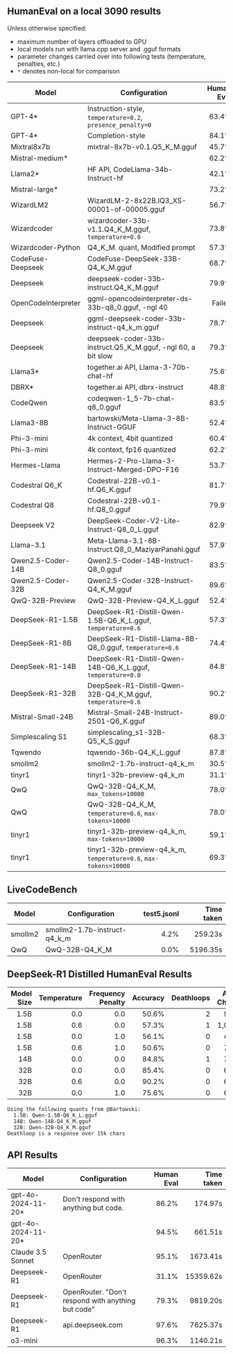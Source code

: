 ## HumanEval on a local 3090 results

Unless otherwise specified:
- maximum number of layers offloaded to GPU
- local models run with llama.cpp server and .gguf formats
- parameter changes carried over into following tests (temperature, penalties, etc.)
- `*` denotes non-local for comparison

| Model               | Configuration                                                    |  Human Eval | Time taken |
|---------------------|----------------------------------------------------------------  | -----------:|-----------:|
| GPT-4*              | Instruction-style, `temperature=0.2`, `presence_penalty=0`       |      63.4%  |            |
| GPT-4*              | Completion-style                                                 |      84.1%  |            |
| Mixtral8x7b         | mixtral-8x7b-v0.1.Q5_K_M.gguf                                    |      45.7%  |            |
| Mistral-medium*     |                                                                  |      62.2%  |            |
| Llama2*             | HF API, CodeLlama-34b-Instruct-hf                                |      42.1%  |            |
| Mistral-large*      |                                                                  |      73.2%  |            |
| WizardLM2           | WizardLM-2-8x22B.IQ3_XS-00001-of-00005.gguf                      |      56.7%  |            |
| Wizardcoder         | wizardcoder-33b-v1.1.Q4_K_M.gguf, `temperature=0.0`              |      73.8%  |            |
| Wizardcoder-Python  | Q4_K_M. quant, Modified prompt                                   |      57.3%  |            |
| CodeFuse-Deepseek   | CodeFuse-DeepSeek-33B-Q4_K_M.gguf                                |      68.7%  |            |
| Deepseek            | deepseek-coder-33b-instruct.Q4_K_M.gguf                          |      79.9%  |            |
| OpenCodeInterpreter | ggml-opencodeinterpreter-ds-33b-q8_0.gguf, -ngl 40               |     Failed  |            |
| Deepseek            | ggml-deepseek-coder-33b-instruct-q4_k_m.gguf                     |      78.7%  |            |
| Deepseek            | deepseek-coder-33b-instruct.Q5_K_M.gguf, -ngl 60, a bit slow     |      79.3%  |            |
| Llama3*             | together.ai API, Llama-3-70b-chat-hf                             |      75.6%  |            |
| DBRX*               | together.ai API, dbrx-instruct                                   |      48.8%  |            |
| CodeQwen            | codeqwen-1_5-7b-chat-q8_0.gguf                                   |      83.5%  |            |
| Llama3-8B           | bartowski/Meta-Llama-3-8B-Instruct-GGUF                          |      52.4%  |            |
| Phi-3-mini          | 4k context, 4bit quantized                                       |      60.4%  |            |
| Phi-3-mini          | 4k context, fp16 quantized                                       |      62.2%  |            |
| Hermes-Llama        | Hermes-2-Pro-Llama-3-Instruct-Merged-DPO-F16                     |      53.7%  |            |
| Codestral Q6_K      | Codestral-22B-v0.1-hf.Q6_K.gguf                                  |      81.7%  |    812.53s |
| Codestral Q8        | Codestral-22B-v0.1-hf.Q8_0.gguf                                  |      79.9%  |   2918.51s |
| Deepseek V2         | DeepSeek-Coder-V2-Lite-Instruct-Q8_0_L.gguf                      |      82.9%  |    378.86s |
| Llama-3.1           | Meta-Llama-3.1-8B-Instruct.Q8_0_MaziyarPanahi.gguf               |      57.9%  |    304.09s |
| Qwen2.5-Coder-14B   | Qwen2.5-Coder-14B-Instruct-Q8_0.gguf                             |      83.5%  |    409.90s |
| Qwen2.5-Coder-32B   | Qwen2.5-Coder-32B-Instruct-Q4_K_M.gguf                           |      89.6%  |    375.33s |
| QwQ-32B-Preview     | QwQ-32B-Preview-Q4_K_L.gguf                                      |      52.4%  |  11660.46s |
| DeepSeek-R1-1.5B    | DeepSeek-R1-Distill-Qwen-1.5B-Q6_K_L.gguf, `temperature=0.6`     |      57.3%  |   4154.71s |
| DeepSeek-R1-8B      | DeepSeek-R1-Distill-Llama-8B-Q8_0.gguf, `temperature=0.6`        |      74.4%  |   8836.76s |
| DeepSeek-R1-14B     | DeepSeek-R1-Distill-Qwen-14B-Q6_K_L.gguf, `temperature=0.0`      |      84.8%  |  10444.61s |
| DeepSeek-R1-32B     | DeepSeek-R1-Distill-Qwen-32B-Q4_K_M.gguf, `temperature=0.6`      |      90.2%  |  12861.13s |
| Mistral-Small-24B   | Mistral-Small-24B-Instruct-2501-Q6_K.gguf                        |      89.0%  |   2365.32s |
| Simplescaling S1    | simplescaling_s1-32B-Q5_K_S.gguf                                 |      68.3%  |   1140.21s |
| Tqwendo             | tqwendo-36b-Q4_K_L.gguf                                          |      87.8%  |   1916.67s |
| smollm2             | smollm2-1.7b-instruct-q4_k_m                                     |      30.5%  |    203.09s |
| tinyr1              | tinyr1-32b-preview-q4_k_m                                        |      31.1%  |   4992.37s |
| QwQ                 | QwQ-32B-Q4_K_M, `max_tokens=10000`                               |      78.0%  |  19609.10s |
| QwQ                 | QwQ-32B-Q4_K_M, `temperature=0.6`, `max-tokens=10000`            |      78.0%  |  18689.78s |
| tinyr1              | tinyr1-32b-preview-q4_k_m, `max-tokens=10000`                    |      59.1%  |  51286.32s |
| tinyr1              | tinyr1-32b-preview-q4_k_m, `temperature=0.6`, `max-tokens=10000` |      69.3%  |  54596.08s |

## LiveCodeBench

| Model               | Configuration                                                  | test5.jsonl | Time taken |
|---------------------|----------------------------------------------------------------|------------:|-----------:|
| smollm2             | smollm2-1.7b-instruct-q4_k_m                                   |       4.2%  |    259.23s |
| QwQ                 | QwQ-32B-Q4_K_M                                                 |       0.0%  |   5196.35s |

## DeepSeek-R1 Distilled HumanEval Results

| Model Size | Temperature | Frequency Penalty | Accuracy  | Deathloops | Avg. Chars | Speed (s) |
|-----------:|------------:|------------------:|----------:|-----------:|-----------:|-----------:|
| 1.5B       | 0.0         | 0.0               | 50.6%     | 2          | 946        |  4,442    |
| 1.5B       | 0.6         | 0.0               | 57.3%     | 1          | 1,003      |  4,155    |
| 1.5B       | 0.0         | 1.0               | 56.1%     | 0          | 417        |  5,501    |
| 1.5B       | 0.6         | 1.0               | 50.6%     | 0          | 792        |  4,828    |
| 14B        | 0.0         | 0.0               | 84.8%     | 1          | 759        |  10,445   |
| 32B        | 0.0         | 0.0               | 85.4%     | 0          | 603        |  15,655   |
| 32B        | 0.6         | 0.0               | 90.2%     | 0          | 698        |  12,861   |
| 32B        | 0.0         | 1.0               | 75.6%     | 0          | 645        |  17,182   |

```
Using the following quants from @Bartowski:
  1.5B: Qwen-1.5B-Q6_K_L.gguf
  14B: Qwen-14B-Q4_K_M.gguf
  32B: Qwen-32B-Q4_K_M.gguf
Deathloop is a response over 15k chars
```

## API Results

| Model              | Configuration                                                  | Human Eval | Time taken |
|--------------------|----------------------------------------------------------------|-----------:|-----------:|
| gpt-4o-2024-11-20* | Don't respond with anything but code.                          |     86.2%  |    174.97s |
| gpt-4o-2024-11-20* |                                                                |     94.5%  |    661.51s |
| Claude 3.5 Sonnet  | OpenRouter                                                     |     95.1%  |   1673.41s |
| Deepseek-R1        | OpenRouter                                                     |     31.1%  |  15359.62s |
| Deepseek-R1        | OpenRouter. "Don't respond with anything but code"             |     79.3%  |   9819.20s |
| Deepseek-R1        | api.deepseek.com                                               |     97.6%  |   7625.37s |
| o3-mini            |                                                                |     96.3%  |   1140.21s |
